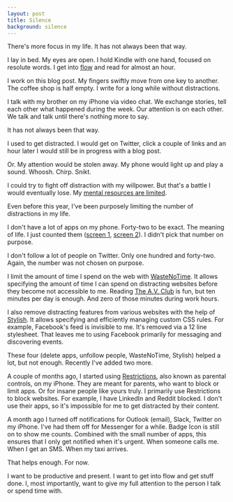 ```yaml
---
layout: post
title: Silence
background: silence
---
```


There's more focus in my life. It has not always been that way.

I lay in bed. My eyes are open. I hold Kindle with one hand, focused on resolute words. I get into [flow](https://en.wikipedia.org/wiki/Flow_(psychology)) and read for almost an hour.

I work on this blog post. My fingers swiftly move from one key to another. The coffee shop is half empty. I write for a long while without distractions.

I talk with my brother on my iPhone via video chat. We exchange stories, tell each other what happened during the week. Our attention is on each other. We talk and talk until there's nothing more to say.

It has not always been that way.

I used to get distracted. I would get on Twitter, click a couple of links and an hour later I would still be in progress with a blog post.

Or. My attention would be stolen away. My phone would light up and play a sound. Whoosh. Chirp. Snikt.

I could try to fight off distraction with my willpower. But that's a battle I would eventually lose. My [mental resources are limited](https://en.wikipedia.org/wiki/Ego_depletion).

Even before this year, I've been purposely limiting the number of distractions in my life.

I don't have a lot of apps on my phone. Forty-two to be exact. The meaning of life. I just counted them ([screen 1](/assets/images/silence_apps_1.jpg), [screen 2](/assets/images/silence_apps_2.jpg)). I didn't pick that number on purpose.

I don't follow a lot of people on Twitter. Only one hundred and forty-two. Again, the number was not chosen on purpose.

I limit the amount of time I spend on the web with [WasteNoTime](http://www.bumblebeesystems.com/wastenotime/). It allows specifying the amount of time I can spend on distracting websites before they become not accessible to me. Reading [The A.V. Club](http://www.avclub.com) is fun, but ten minutes per day is enough. And zero of those minutes during work hours.

I also remove distracting features from various websites with the help of [Stylish](https://safari-extensions.apple.com/details/?id=com.sobolev.stylish-5555L95H45). It allows specifying and efficiently managing custom CSS rules. For example, Facebook's feed is invisible to me. It's removed via a 12 line stylesheet. That leaves me to using Facebook primarily for messaging and discovering events.

These four (delete apps, unfollow people, WasteNoTime, Stylish) helped a lot, but not enough. Recently I've added two more.

A couple of months ago, I started using [Restrictions](https://support.apple.com/en-us/HT201304), also known as parental controls, on my iPhone. They are meant for parents, who want to block or limit apps. Or for insane people like yours truly. I primarily use Restrictions to block websites. For example, I have LinkedIn and Reddit blocked. I don't use their apps, so it's impossible for me to get distracted by their content.

A month ago I turned off notifications for Outlook (email), Slack, Twitter on my iPhone. I've had them off for Messenger for a while. Badge Icon is still on to show me counts. Combined with the small number of apps, this ensures that I only get notified when it's urgent. When someone calls me. When I get an SMS. When my taxi arrives.

That helps enough. For now.

I want to be productive and present. I want to get into flow and get stuff done. I, most importantly, want to give my full attention to the person I talk or spend time with.
